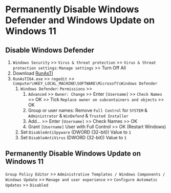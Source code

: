 # Permanently Disable Windows Defender and Windows Update on Windows 11

## Disable Windows Defender

1. `Windows Security` >> `Virus & threat protection` >> `Virus & threat protection settings`: `Manage settings` >> Turn Off All
2. Download [RunAsTI](https://github.com/jschicht/RunAsTI)
3. `RunAsTI64.exe` >> `regedit` >> `Computer\HKEY_LOCAL_MACHINE\SOFTWARE\Microsoft\Windows Defender`
    1. `Windows Defender`: `Permissions` >>
        1. `Advanced` >> `Owner: Change` >> Enter `[Username]` >> `Check Names` >> OK >> Tick `Replace owner on subcontainers and objects` >> OK
	    2. Group or user names: Remove `Full Control` for `SYSTEM` & `Administrator` & `WinDefend` & `Trusted Installer`
	    3. Add… >> Enter `[Username]` >> Check Names >> OK
	    4. Grant `[Username]` User with Full Control >> OK (Restart Windows)
    2. Set `DisableAntiSpyware` (DWORD (32-bit)) Value to `1`
    3. Set `DisableAntiVirus` (DWORD (32-bit)) Value to `1`

## Permanently Disable Windows Update on Windows 11

`Group Policy Editor` >> `Administrative Templates / Windows Components / Windows Update` >> `Manage and user experience` >> `Configure Automatic Updates` >> `Disabled`
